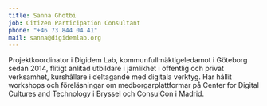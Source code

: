 ```yaml
---
title: Sanna Ghotbi
job: Citizen Participation Consultant
phone: "+46 73 844 04 41"
mail: sanna@digidemlab.org
---
```


Projektkoordinator i Digidem Lab, kommunfullmäktigeledamot i Göteborg sedan 2014, flitigt anlitad utbildare i jämlikhet i offentlig och privat verksamhet, kurshållare i deltagande med digitala verktyg. Har hållit workshops och föreläsningar om medborgarplattformar på Center for Digital Cultures and Technology i Bryssel och ConsulCon i Madrid.

